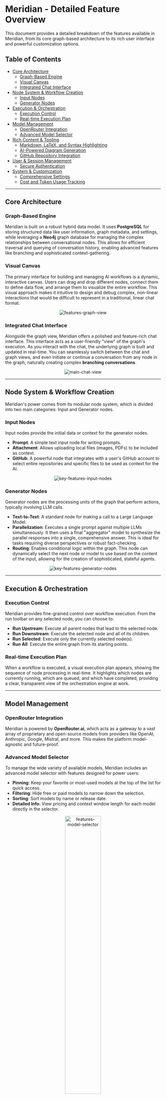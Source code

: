 # Meridian - Detailed Feature Overview

This document provides a detailed breakdown of the features available in Meridian, from its core graph-based architecture to its rich user interface and powerful customization options.

## Table of Contents

- [Core Architecture](#core-architecture)
  - [Graph-Based Engine](#graph-based-engine)
  - [Visual Canvas](#visual-canvas)
  - [Integrated Chat Interface](#integrated-chat-interface)
- [Node System & Workflow Creation](#node-system--workflow-creation)
  - [Input Nodes](#input-nodes)
  - [Generator Nodes](#generator-nodes)
- [Execution & Orchestration](#execution--orchestration)
  - [Execution Control](#execution-control)
  - [Real-time Execution Plan](#real-time-execution-plan)
- [Model Management](#model-management)
  - [OpenRouter Integration](#openrouter-integration)
  - [Advanced Model Selector](#advanced-model-selector)
- [Rich Content & Tooling](#rich-content--tooling)
  - [Markdown, LaTeX, and Syntax Highlighting](#markdown-latex-and-syntax-highlighting)
  - [AI-Powered Diagram Generation](#ai-powered-diagram-generation)
  - [GitHub Repository Integration](#github-repository-integration)
- [User & Session Management](#user--session-management)
  - [Secure Authentication](#secure-authentication)
- [System & Customization](#system--customization)
  - [Comprehensive Settings](#comprehensive-settings)
  - [Cost and Token Usage Tracking](#cost-and-token-usage-tracking)

---

## Core Architecture

### Graph-Based Engine

Meridian is built on a robust hybrid data model. It uses **PostgreSQL** for storing structured data like user information, graph metadata, and settings, while leveraging a **Neo4j** graph database for managing the complex relationships between conversational nodes. This allows for efficient traversal and querying of conversation history, enabling advanced features like branching and sophisticated context-gathering.

### Visual Canvas

The primary interface for building and managing AI workflows is a dynamic, interactive canvas. Users can drag and drop different nodes, connect them to define data flow, and arrange them to visualize the entire workflow. This visual approach makes it intuitive to design and debug complex, non-linear interactions that would be difficult to represent in a traditional, linear chat format.

<p align="center">
    <img src="imgs/features-graph-view.png" alt="features-graph-view"/>
</p>

### Integrated Chat Interface

Alongside the graph view, Meridian offers a polished and feature-rich chat interface. This interface acts as a user-friendly "view" of the graph's execution. As you interact with the chat, the underlying graph is built and updated in real-time. You can seamlessly switch between the chat and graph views, and even initiate or continue a conversation from any node in the graph, naturally creating complex **branching conversations**.

<p align="center">
    <img src="imgs/main-chat-view.png" alt="main-chat-view"/>
</p>

---

## Node System & Workflow Creation

Meridian's power comes from its modular node system, which is divided into two main categories: Input and Generator nodes.

### Input Nodes

Input nodes provide the initial data or context for the generator nodes.

-   **Prompt**: A simple text input node for writing prompts.
-   **Attachment**: Allows uploading local files (images, PDFs) to be included as context.
-   **GitHub**: A powerful node that integrates with a user's GitHub account to select entire repositories and specific files to be used as context for the AI.

<p align="center">
    <img src="imgs/key-features-input-nodes.png" alt="key-features-input-nodes"/>
</p>

### Generator Nodes

Generator nodes are the processing units of the graph that perform actions, typically involving LLM calls.

-   **Text-to-Text**: A standard node for making a call to a Large Language Model.
-   **Parallelization**: Executes a single prompt against multiple LLMs simultaneously. It then uses a final "aggregator" model to synthesize the parallel responses into a single, comprehensive answer. This is ideal for tasks requiring diverse perspectives or robust fact-checking.
-   **Routing**: Enables conditional logic within the graph. This node can dynamically select the next node or model to use based on the content of the input, allowing for the creation of sophisticated, stateful agents.

<p align="center">
    <img src="imgs/key-features-generator-nodes.png" alt="key-features-generator-nodes"/>
</p>

---

## Execution & Orchestration

### Execution Control

Meridian provides fine-grained control over workflow execution. From the run toolbar on any selected node, you can choose to:
-   **Run Upstream**: Execute all parent nodes that lead to the selected node.
-   **Run Downstream**: Execute the selected node and all of its children.
-   **Run Selected**: Execute only the currently selected node(s).
-   **Run All**: Execute the entire graph from its starting points.

### Real-time Execution Plan

When a workflow is executed, a visual execution plan appears, showing the sequence of node processing in real-time. It highlights which nodes are currently running, which are queued, and which have completed, providing a clear, transparent view of the orchestration engine at work.

---

## Model Management

### OpenRouter Integration

Meridian is powered by **OpenRouter.ai**, which acts as a gateway to a vast array of proprietary and open-source models from providers like OpenAI, Anthropic, Google, Mistral, and more. This makes the platform model-agnostic and future-proof.

### Advanced Model Selector

To manage the wide variety of available models, Meridian includes an advanced model selector with features designed for power users:
-   **Pinning**: Keep your favorite or most-used models at the top of the list for quick access.
-   **Filtering**: Hide free or paid models to narrow down the selection.
-   **Sorting**: Sort models by name or release date.
-   **Detailed Info**: View pricing and context window length for each model directly in the selector.

<p align="center">
    <img src="imgs/features-model-selector.png" alt="features-model-selector" width="48%" />
</p>

---

## Rich Content & Tooling

### Markdown, LaTeX, and Syntax Highlighting

The chat interface and node editors support a rich set of formatting options:
-   **Markdown**: Full support for text formatting, lists, links, and more.
-   **LaTeX**: Render complex mathematical and scientific notation beautifully using KaTeX.
-   **Syntax Highlighting**: Code blocks are highlighted for over 220 languages, powered by Shiki, with language grammars fetched dynamically to keep the application lightweight.

<p align="center">
    <img src="imgs/key-features-rich-content-formatting.png" alt="key-features-rich-content-formatting"/>
</p>

### AI-Powered Diagram Generation

Meridian can generate and render **Mermaid.js** diagrams directly in the chat. Users can ask the AI to create flowcharts, sequence diagrams, Gantt charts, and more to visualize data and processes. The generated diagrams can be viewed in fullscreen, panned, zoomed, and exported as PNGs or raw Mermaid code.

### GitHub Repository Integration

A standout feature is the deep integration with GitHub. Users can connect their GitHub account, browse their repositories, and select specific files or entire directories to be injected as context into the AI's prompt. This is invaluable for tasks like code review, documentation generation, and technical Q&A.

---

## User & Session Management

### Secure Authentication

Meridian ensures secure access with a robust authentication system:
-   **Multiple Providers**: Supports standard username/password login as well as OAuth 2.0 for GitHub and Google.
-   **JWT & Refresh Token Rotation**: Employs a secure session management strategy using short-lived JSON Web Tokens (JWTs) and long-lived, rotating refresh tokens to enhance security and prevent token theft.

---

## System & Customization

### Comprehensive Settings

A dedicated settings panel allows users to configure nearly every aspect of the application, including:
-   **General**: Default behaviors like auto-opening the chat view.
-   **Models**: Global model parameters (temperature, max tokens, etc.) and the default system prompt.
-   **Account**: Manage API keys and passwords.
-   **Appearance**: Switch between light, dark, and OLED themes, and set a custom accent color.
-   **Blocks**: Customize the "Context Wheel," a radial menu for quickly creating connected nodes.

<p align="center">
    <img src="imgs/features-configurable.png" alt="features-configurable" width="48%" />
</p>

### Cost and Token Usage Tracking

To provide full transparency, Meridian tracks and displays the cost and token usage for every model call. This information is available in the footer of each assistant message in the chat, helping users monitor their spending and API usage.

<p align="center">
    <img src="imgs/features-cost-display.png" alt="features-cost-display" width="48%" />
</p>
